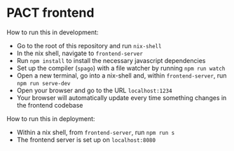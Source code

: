 # PACT frontend

How to run this in development:
- Go to the root of this repository and run `nix-shell`
- In the nix shell, navigate to `frontend-server`
- Run `npm install` to install the necessary javascript dependencies
- Set up the compiler (`spago`) with a file watcher by running `npm run watch`
- Open a new terminal, go into a nix-shell and, within `frontend-server`, run
  `npm run serve-dev`
- Open your browser and go to the URL `localhost:1234`
- Your browser will automatically update every time something changes in the
  frontend codebase

How to run this in deployment:
- Within a nix shell, from `frontend-server`, run `npm run s`
- The frontend server is set up on `localhost:8080`




